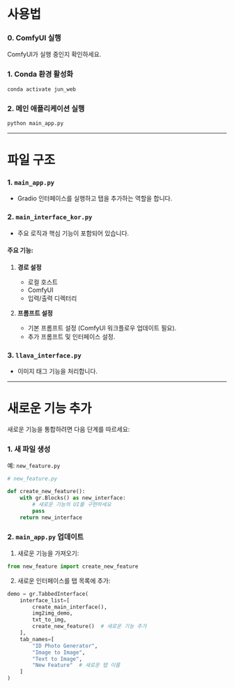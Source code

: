 # 사용법

### 0. ComfyUI 실행
ComfyUI가 실행 중인지 확인하세요.

### 1. Conda 환경 활성화
```bash
conda activate jun_web
```

### 2. 메인 애플리케이션 실행
```bash
python main_app.py
```

---

# 파일 구조

### 1. `main_app.py`
- Gradio 인터페이스를 실행하고 탭을 추가하는 역할을 합니다.

### 2. `main_interface_kor.py`
- 주요 로직과 핵심 기능이 포함되어 있습니다.

#### 주요 기능:
1. **경로 설정**
    - 로컬 호스트
    - ComfyUI
    - 입력/출력 디렉터리

2. **프롬프트 설정**
    - 기본 프롬프트 설정 (ComfyUI 워크플로우 업데이트 필요).
    - 추가 프롬프트 및 인터페이스 설정.

### 3. `llava_interface.py`
- 이미지 태그 기능을 처리합니다.

---

# 새로운 기능 추가

새로운 기능을 통합하려면 다음 단계를 따르세요:

### 1. 새 파일 생성

예: `new_feature.py`

```python
# new_feature.py

def create_new_feature():
    with gr.Blocks() as new_interface:
        # 새로운 기능의 UI를 구현하세요
        pass
    return new_interface
```

### 2. `main_app.py` 업데이트

1. 새로운 기능을 가져오기:

```python
from new_feature import create_new_feature
```

2. 새로운 인터페이스를 탭 목록에 추가:

```python
demo = gr.TabbedInterface(
    interface_list=[
        create_main_interface(),
        img2img_demo,
        txt_to_img,
        create_new_feature()  # 새로운 기능 추가
    ],
    tab_names=[
        "ID Photo Generator",
        "Image to Image",
        "Text to Image",
        "New Feature"  # 새로운 탭 이름
    ]
)
```
